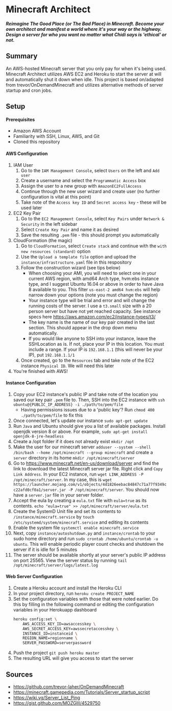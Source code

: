 # Minecraft Architect
***Reimagine The Good Place (or The Bad Place) in Minecraft. Become your own architect and manifest a world where it's your way or the highway. Design a server for who you want no matter what Chidi says is 'ethical' or not.***

## Summary
An AWS-hosted Minecraft server that you only pay for when it's being used. Minecraft Architect utilizes AWS EC2 and Heroku to start the server at will and automatically shut it down when idle. This project is based on/adapted from trevor/OnDemandMinecraft and utilizes alternative methods of server startup and cron jobs.

## Setup

#### Prerequisites
* Amazon AWS Account
* Familiarity with SSH, Linux, AWS, and Git
* Cloned this repository

#### AWS Configuration
1. IAM User
    1. Go to the `IAM Management Console`, select `Users` on the left and `Add user` 
    1. Create a username and select the `Programmatic Access` box
    1. Assign the user to a new group with `AmazonEC2FullAccess`
    1. Continue through the new user wizard and create user (no further configuration is vital at this point)
    1. Take note of the `Access key ID` and `Secret access key` - these will be used later
1. EC2 Key Pair
    1. Go to the `EC2 Management Console`, select `Key Pairs` under `Network & Security` in the left sidebar
    1. Select `Create Key Pair` and name it as desired
    2. Save the resulting `.pem` file - this should prompt you automatically
3. CloudFormation (the magic)
    1. Go to `CloudFormation`, select `Create stack` and continue with the `with new resources (standard)` option
    1. Use the `Upload a template file` option and upload the `instance/infrastructure.yaml` file in this respository
    1. Follow the construction wizard (see tips below)
        * When choosing your AMI, you will need to select one in your current AWS region, with amd64 Arch type, hvm:ebs instance type, and I suggest Ubuntu 16.04 or above in order to have Java 8 available to you. This filter `us-east-2 amd64 hvm:ebs` will help narrow down your options (note you must change the region)
        * Your instance type will be trial and error and will change the running costs of the server. I use a `t3.small` size with a 20 person server but have not yet reached capacity. See instance specs here https://aws.amazon.com/ec2/instance-types/t3/
        * The key name is the name of our key pair created in the last section. This should appear in the drop down menu automatically.
        * If you would like anyone to SSH into your instance, leave the SSHLocation as is. If not, place your IP in this location. You must include a range. If your IP is `192.168.1.1` (this will never be your IP), put `192.168.1.1/1`
    1. Once created, go to the `Resources` tab and take note of the EC2 instance `Physical ID`. We will need this later
4. You're finished with AWS!

#### Instance Configuration
1. Copy your EC2 instance's public IP and take note of the location you saved our key pair `.pem` file to. Then, SSH into the EC2 instance with `ssh ubuntu@{PUBLIC_IP_ADDRESS} -i ./path/to/pem/file`
    * Having permissions issues due to a 'public key'? Run `chmod 400 ./path/to/pem/file` to fix this
1. Once connected, let's update our instance `sudo apt-get update`
1. Run `Java` and Ubuntu should give you a list of available packages. Install openjdk version 8 or above. For example, `sudo apt-get install openjdk-8-jre-headless`
1. Create a /opt folder if it does not already exist `mkdir /opt`
1. Make the user for our minecraft server `adduser --system --shell /bin/bash --home /opt/minecraft --group minecraft` and create a `server` directory in its home `mkdir /opt/minecraft/server`
1. Go to https://www.minecraft.net/en-us/download/server and find the link to download the latest Minecraft server jar file. Right click and `Copy Link Address`. In your EC2 instance, run `wget LINK_ADDRESS -P /opt/minecraft/server`. In my case, this is `wget https://launcher.mojang.com/v1/objects/4d1826eebac84847c71a77f9349cc22afd0cf0a1/server.jar -P /opt/minecraft/server`. You should now have a `server.jar` file in your server folder.
1. Accept the eula by creating a `eula.txt` file with `eula=true` as its contents. `echo "eula=true" >> /opt/minecraft/server/eula.txt`
1. Create the SystemD Unit file and set its contents to `/instance/minecraft.service` by `touch /etc/systemd/system/minecraft.service` and editing its contents
1. Enable the system file `systemctl enable minecraft.service`
1. Next, copy `instance/autoshutdown.py` and `instance/crontab` to your sudo home directory and run `sudo crontab /home/ubuntu/crontab -u ubuntu`. This will enable periodic player count checks and shutdown the server if it is idle for 5 minutes
1. The server should be available shortly at your server's public IP address on port 25565. View the server status by running `tail /opt/minecraft/server/logs/latest.log`

#### Web Server Configuration
1. Create a Heroku account and install the Heroku CLI
1. In your project directory, run `heroku create PROJECT_NAME`
1. Set the configuration variables with those that were noted earlier. Do this by filling in the following command or editing the configuration variables in your Herokuapp dashboard
    ```bash
    heroku config:set \
        AWS_ACCESS_KEY_ID=awsaccesskey \
        AWS_SECRET_ACCESS_KEY=awssecretaccesskey \
        INSTANCE_ID=instanceid \
        REGION_NAME=regionname \
        SERVER_PASSWORD=serverpassword
    ```
1. Push the project `git push heroku master`
1. The resulting URL will give you access to start the server

## Sources
* https://github.com/trevor-laher/OnDemandMinecraft
* https://minecraft.gamepedia.com/Tutorials/Server_startup_script
* https://wiki.vg/Server_List_Ping
* https://gist.github.com/MOZGIII/4529750
